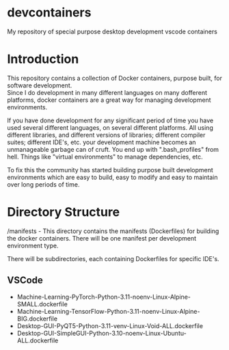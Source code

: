 # devcontainers
My repository of special purpose desktop development vscode containers

# Introduction
This repository contains a collection of Docker containers, purpose built, for software development.  
Since I do development in many different languages on many dofferent platforms, docker containers are 
a great way for managing development environments.  

If you have done development for any significant period of time you have used several different languages, 
on several different platforms.  All using different libraries, and different versions of libraries; different 
compiler suites; different IDE's, etc. your development machine becomes an unmanageable garbage can of 
cruft.  You end up with ".bash_profiles" from hell.  Things like "virtual environments" to manage dependencies, etc.

To fix this the community has started building purpose built development environments which are easy to 
build, easy to modify and easy to maintain over long periods of time. 

# Directory Structure
 /manifests - This directory contains the manifests (Dockerfiles) for building the docker containers.  There will be 
 one manifest per development environment type. 

There will be subdirectories, each containing Dockerfiles for specific IDE's.

## VSCode

* Machine-Learning-PyTorch-Python-3.11-noenv-Linux-Alpine-SMALL.dockerfile 
* Machine-Learning-TensorFlow-Python-3.11-noenv-Linux-Alpine-BIG.dockerfile 
* Desktop-GUI-PyQT5-Python-3.11-venv-Linux-Void-ALL.dockerfile 
* Desktop-GUI-SimpleGUI-Python-3.10-noenv-Linux-Ubuntu-ALL.dockerfile 



